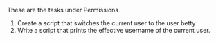 These are the tasks under Permissions
1. Create a script that switches the current user to the user betty
2. Write a script that prints the effective username of the current user.

